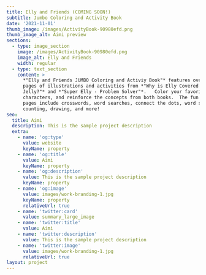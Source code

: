```yaml
---
title: Elly and Friends (COMING SOON!)
subtitle: Jumbo Coloring and Activity Book
date: '2021-11-01'
thumb_image: /images/ActivityBook-90980efd.png
thumb_image_alt: Aimi preview
sections:
  - type: image_section
    image: /images/ActivityBook-90980efd.png
    image_alt: Elly and Friends
    width: regular
  - type: text_section
    content: >
      *"Elly and Friends JUMBO Coloring and Activiy Book"* features over 80
      pages of illustrations and activities from *"Why is Elly Covered in
      Jelly?"* and *"Super Elly - Problem Solver"*.   Color your favorite
      characters, and reinforce the concepts from both books.  The fun activity
      pages include crosswords, word searches, connect the dots, word scramble,
      counting, drawing, and more!
seo:
  title: Aimi
  description: This is the sample project description
  extra:
    - name: 'og:type'
      value: website
      keyName: property
    - name: 'og:title'
      value: Aimi
      keyName: property
    - name: 'og:description'
      value: This is the sample project description
      keyName: property
    - name: 'og:image'
      value: images/work-branding-1.jpg
      keyName: property
      relativeUrl: true
    - name: 'twitter:card'
      value: summary_large_image
    - name: 'twitter:title'
      value: Aimi
    - name: 'twitter:description'
      value: This is the sample project description
    - name: 'twitter:image'
      value: images/work-branding-1.jpg
      relativeUrl: true
layout: project
---
```

